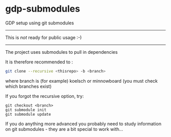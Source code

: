 # gdp-submodules
GDP setup using git submodules

--- 

This is *not* ready for public usage :-)

---- 

The project uses submodules to pull in dependencies

It is therefore recommended to :

```bash
git clone --recursive <thisrepo> -b <branch>
```
where branch is (for example) koelsch or minnowboard
(you must check which branches exist)

If you forgot the recursive option, try:
```
git checkout <branch>
git submodule init
git submodule update
```

If you do anything more advanced you probably need to study
information on git submodules - they are a bit special to
work with...

